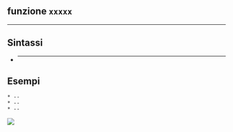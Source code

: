 ## funzione `xxxxx`

-----

## Sintassi

* ---
## Esempi
```
* --
* --
* --
```

<img src="/img/yyyy/yyyy1.png">